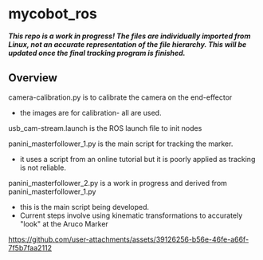 # mycobot_ros
***This repo is a work in progress! The files are individually imported from Linux, not an accurate representation of the file hierarchy. This will be updated once the final tracking program is finished.***

## Overview 

camera-calibration.py is to calibrate the camera on the end-effector
- the images are for calibration- all are used.

usb_cam-stream.launch is the ROS launch file to init nodes

panini_masterfollower_1.py is the main script for tracking the marker.
- it uses a script from an online tutorial but it is poorly applied as tracking is not reliable.


panini_masterfollower_2.py is a work in progress and derived from panini_masterfollower_1.py
- this is the main script being developed.
- Current steps involve using kinematic transformations to accurately "look" at the Aruco Marker





https://github.com/user-attachments/assets/39126256-b56e-46fe-a66f-7f5b7faa2112



